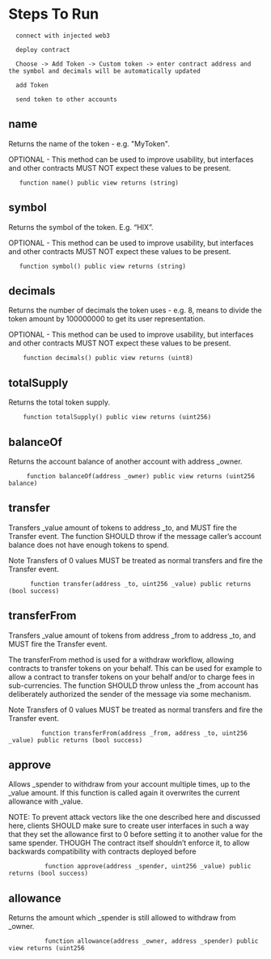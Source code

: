 # Steps To Run

      connect with injected web3
      
      deploy contract
      
      Choose -> Add Token -> Custom token -> enter contract address and the symbol and decimals will be automatically updated
      
      add Token
      
      send token to other accounts

## name

Returns the name of the token - e.g. "MyToken".

OPTIONAL - This method can be used to improve usability, but interfaces and other contracts MUST NOT expect these values to be present.

       function name() public view returns (string)

 ## symbol
 
Returns the symbol of the token. E.g. “HIX”.

OPTIONAL - This method can be used to improve usability, but interfaces and other contracts MUST NOT expect these values to be present.

       function symbol() public view returns (string)
       
 ## decimals
 
Returns the number of decimals the token uses - e.g. 8, means to divide the token amount by 100000000 to get its user representation.

OPTIONAL - This method can be used to improve usability, but interfaces and other contracts MUST NOT expect these values to be present.

        function decimals() public view returns (uint8)
        
 ## totalSupply
 
Returns the total token supply.

        function totalSupply() public view returns (uint256)
 
 ## balanceOf

Returns the account balance of another account with address _owner.

         function balanceOf(address _owner) public view returns (uint256 balance)
 
 ## transfer

Transfers _value amount of tokens to address _to, and MUST fire the Transfer event. The function SHOULD throw if the message caller’s account balance does not have enough tokens to spend.

Note Transfers of 0 values MUST be treated as normal transfers and fire the Transfer event.

          function transfer(address _to, uint256 _value) public returns (bool success)
 
 ## transferFrom

Transfers _value amount of tokens from address _from to address _to, and MUST fire the Transfer event.

The transferFrom method is used for a withdraw workflow, allowing contracts to transfer tokens on your behalf. This can be used for example to allow a contract to transfer tokens on your behalf and/or to charge fees in sub-currencies. The function SHOULD throw unless the _from account has deliberately authorized the sender of the message via some mechanism.

Note Transfers of 0 values MUST be treated as normal transfers and fire the Transfer event.

             function transferFrom(address _from, address _to, uint256 _value) public returns (bool success)
 
 ## approve

Allows _spender to withdraw from your account multiple times, up to the _value amount. If this function is called again it overwrites the current allowance with _value.

NOTE: To prevent attack vectors like the one described here and discussed here, clients SHOULD make sure to create user interfaces in such a way that they set the allowance first to 0 before setting it to another value for the same spender. THOUGH The contract itself shouldn’t enforce it, to allow backwards compatibility with contracts deployed before

              function approve(address _spender, uint256 _value) public returns (bool success)
 
 ## allowance

Returns the amount which _spender is still allowed to withdraw from _owner.

              function allowance(address _owner, address _spender) public view returns (uint256
